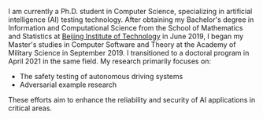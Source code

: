 I am currently a Ph.D. student in Computer Science, specializing in artificial intelligence (AI) testing technology. After obtaining my Bachelor's degree in Information and Computational Science from the School of Mathematics and Statistics at [Beijing Institute of Technology](https://www.bit.edu.cn/) in June 2019, I began my Master's studies in Computer Software and Theory at the Academy of Military Science in September 2019. I transitioned to a doctoral program in April 2021 in the same field. My research primarily focuses on:

- The safety testing of autonomous driving systems
- Adversarial example research

These efforts aim to enhance the reliability and security of AI applications in critical areas.


